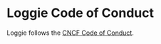 # Loggie Code of Conduct

Loggie follows the [CNCF Code of Conduct](https://github.com/cncf/foundation/blob/master/code-of-conduct.md).